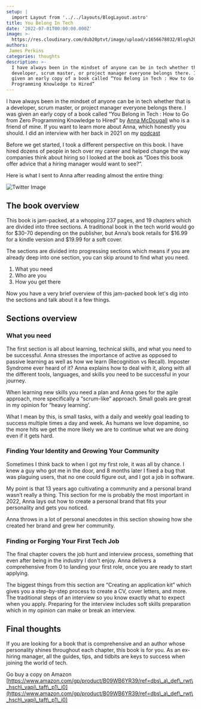 ```yaml
---
setup: |
  import Layout from '../../layouts/BlogLayout.astro'
title: You Belong In Tech
date: '2022-07-01T00:00:00.000Z'
image: >-
  https://res.cloudinary.com/dub20ptvt/image/upload/v1656678032/Blog%20Posts/you-belong-in-tech/vof2ydh1rrorusedmc04.png
authors:
 James Perkins
categories: thoughts
description: >-
  I have always been in the mindset of anyone can be in tech whether that is a
  developer, scrum master, or project manager everyone belongs there. I was
  given an early copy of a book called “You Belong in Tech : How to Go from Zero
  Programming Knowledge to Hired”
---
```


I have always been in the mindset of anyone can be in tech whether that is a developer, scrum master, or project manager everyone belongs there. I was given an early copy of a book called “You Belong in Tech : How to Go from Zero Programming Knowledge to Hired” by [Anna McDougall](https://twitter.com/AnnaJMcDougall) who is a friend of mine. If you want to learn more about Anna, which honestly you should. I did an interview with her back in 2021 on my [podcast](https://developershangoutpodcast.com/episodes/anna-mcdougall)

Before we get started, I took a different perspective on this book. I have hired dozens of people in tech over my career and helped change the way companies think about hiring so I looked at the book as “Does this book offer advice that a hiring manager would want to see?”.

Here is what I sent to Anna after reading almost the entire thing:

![Twitter Image](https://res.cloudinary.com/dub20ptvt/image/upload/v1656677570/Blog%20Posts/you-belong-in-tech/hlxqnbj1ugsjqv1kqp5n.png "")

## The book overview

This book is jam-packed, at a whopping 237 pages, and 19 chapters which are divided into three sections. A traditional book in the tech world would go for $30-70 depending on the publisher, but Anna’s book retails for $16.99 for a kindle version and $19.99 for a soft cover.

The sections are divided into progressing sections which means if you are already deep into one section, you can skip around to find what you need.

1.  What you need
2.  Who are you
3.  How you get there

Now you have a very brief overview of this jam-packed book let's dig into the sections and talk about it a few things.

## Sections overview

### What you need

The first section is all about learning, technical skills, and what you need to be successful.  Anna stresses the importance of active as opposed to passive learning as well as how we learn (Recognition vs Recall). Imposter Syndrome ever heard of it? Anna explains how to deal with it, along with all the different tools, languages, and skills you need to be successful in your journey.

When learning new skills you need a plan and Anna goes for the agile approach, more specifically a “scrum-like” approach. Small goals are great in my opinion for “heavy learning’.

What I mean by this, is small tasks, with a daily and weekly goal leading to success multiple times a day and week. As humans we love dopamine, so the more hits we get the more likely we are to continue what we are doing even if it gets hard.

### Finding Your Identity and Growing Your Community

Sometimes I think back to when I got my first role, it was all by chance. I knew a guy who got me in the door, and 8 months later I fixed a bug that was plaguing users, that no one could figure out,  and I got a job in software.

My point is that 13 years ago cultivating a community and a personal brand wasn’t really a thing. This section for me is probably the most important in 2022, Anna lays out how to create a personal brand that fits your personality and gets you noticed.

Anna throws in a lot of personal anecdotes in this section showing how she created her brand and grew her community.

### Finding or Forging Your First Tech Job

The final chapter covers the job hunt and interview process, something that even after being in the industry I don't enjoy. Anna delivers a comprehensive from 0 to landing your first role, once you are ready to start applying.

The biggest things from this section are “Creating an application kit” which gives you a step-by-step process to create a CV, cover letters, and more. The traditional steps of an interview so you know exactly what to expect when you apply. Preparing for the interview includes soft skills preparation which in my opinion can make or break an interview.

## Final thoughts

If you are looking for a book that is comprehensive and an author whose personality shines throughout each chapter, this book is for you. As an ex-hiring manager, all the guides, tips, and tidbits are keys to success when joining the world of tech.

Go buy a copy on Amazon [https://www.amazon.com/gp/product/B09WB6YR39/ref=dbs\_a\_def\_rwt\_hsch\_vapi\_taft\_p1\_i0](https://www.amazon.com/gp/product/B09WB6YR39/ref=dbs\_a\_def\_rwt\_hsch\_vapi\_taft\_p1\_i0)
